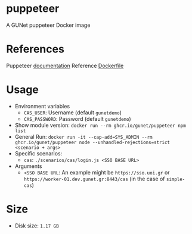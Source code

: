 # puppeteer
A GUNet puppeteer Docker image

# References
Puppeteer [documentation](https://pptr.dev/guides/docker)
Reference [Dockerfile](https://github.com/puppeteer/puppeteer/blob/main/docker/Dockerfile)

# Usage
* Environment variables
  - `CAS_USER`: Username (default `gunetdemo`)
  - `CAS_PASSWORD`: Password (default `gunetdemo`)
* Show module version: `docker run --rm ghcr.io/gunet/puppeteer npm list`
* General Run: `docker run -it --cap-add=SYS_ADMIN --rm ghcr.io/gunet/puppeteer node --unhandled-rejections=strict <scenario + args>`
* Specific scenarios:
  - `cas`: `./scenarios/cas/login.js <SSO BASE URL>`
* Arguments
  - `<SSO BASE URL`: An example might be `https://sso.uoi.gr` or `https://worker-01.dev.gunet.gr:8443/cas` (in the case of `simple-cas`)

# Size
* Disk size: `1.17 GB`
